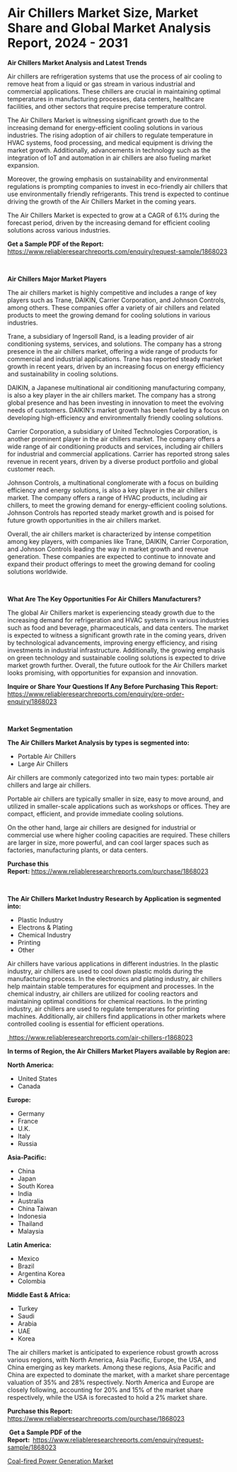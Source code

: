 <p><h1>Air Chillers Market Size, Market Share and Global Market Analysis Report, 2024 - 2031</h1></p><p><strong>Air Chillers Market Analysis and Latest Trends</strong></p>
<p><p>Air chillers are refrigeration systems that use the process of air cooling to remove heat from a liquid or gas stream in various industrial and commercial applications. These chillers are crucial in maintaining optimal temperatures in manufacturing processes, data centers, healthcare facilities, and other sectors that require precise temperature control.</p><p>The Air Chillers Market is witnessing significant growth due to the increasing demand for energy-efficient cooling solutions in various industries. The rising adoption of air chillers to regulate temperature in HVAC systems, food processing, and medical equipment is driving the market growth. Additionally, advancements in technology such as the integration of IoT and automation in air chillers are also fueling market expansion.</p><p>Moreover, the growing emphasis on sustainability and environmental regulations is prompting companies to invest in eco-friendly air chillers that use environmentally friendly refrigerants. This trend is expected to continue driving the growth of the Air Chillers Market in the coming years.</p><p>The Air Chillers Market is expected to grow at a CAGR of 6.1% during the forecast period, driven by the increasing demand for efficient cooling solutions across various industries.</p></p>
<p><strong>Get a Sample PDF of the Report:&nbsp;</strong> <a href="https://www.reliableresearchreports.com/enquiry/request-sample/1868023">https://www.reliableresearchreports.com/enquiry/request-sample/1868023</a></p>
<p>&nbsp;</p>
<p><strong>Air Chillers Major Market Players</strong></p>
<p><p>The air chillers market is highly competitive and includes a range of key players such as Trane, DAIKIN, Carrier Corporation, and Johnson Controls, among others. These companies offer a variety of air chillers and related products to meet the growing demand for cooling solutions in various industries.</p><p>Trane, a subsidiary of Ingersoll Rand, is a leading provider of air conditioning systems, services, and solutions. The company has a strong presence in the air chillers market, offering a wide range of products for commercial and industrial applications. Trane has reported steady market growth in recent years, driven by an increasing focus on energy efficiency and sustainability in cooling solutions.</p><p>DAIKIN, a Japanese multinational air conditioning manufacturing company, is also a key player in the air chillers market. The company has a strong global presence and has been investing in innovation to meet the evolving needs of customers. DAIKIN's market growth has been fueled by a focus on developing high-efficiency and environmentally friendly cooling solutions.</p><p>Carrier Corporation, a subsidiary of United Technologies Corporation, is another prominent player in the air chillers market. The company offers a wide range of air conditioning products and services, including air chillers for industrial and commercial applications. Carrier has reported strong sales revenue in recent years, driven by a diverse product portfolio and global customer reach.</p><p>Johnson Controls, a multinational conglomerate with a focus on building efficiency and energy solutions, is also a key player in the air chillers market. The company offers a range of HVAC products, including air chillers, to meet the growing demand for energy-efficient cooling solutions. Johnson Controls has reported steady market growth and is poised for future growth opportunities in the air chillers market.</p><p>Overall, the air chillers market is characterized by intense competition among key players, with companies like Trane, DAIKIN, Carrier Corporation, and Johnson Controls leading the way in market growth and revenue generation. These companies are expected to continue to innovate and expand their product offerings to meet the growing demand for cooling solutions worldwide.</p></p>
<p>&nbsp;</p>
<p><strong>What Are The Key Opportunities For Air Chillers Manufacturers?</strong></p>
<p><p>The global Air Chillers market is experiencing steady growth due to the increasing demand for refrigeration and HVAC systems in various industries such as food and beverage, pharmaceuticals, and data centers. The market is expected to witness a significant growth rate in the coming years, driven by technological advancements, improving energy efficiency, and rising investments in industrial infrastructure. Additionally, the growing emphasis on green technology and sustainable cooling solutions is expected to drive market growth further. Overall, the future outlook for the Air Chillers market looks promising, with opportunities for expansion and innovation.</p></p>
<p><strong>Inquire or Share Your Questions If Any Before Purchasing This Report:</strong> <a href="https://www.reliableresearchreports.com/enquiry/pre-order-enquiry/1868023">https://www.reliableresearchreports.com/enquiry/pre-order-enquiry/1868023</a></p>
<p>&nbsp;</p>
<p><strong>Market Segmentation</strong></p>
<p><strong>The Air Chillers Market Analysis by types is segmented into:</strong></p>
<p><ul><li>Portable Air Chillers</li><li>Large Air Chillers</li></ul></p>
<p><p>Air chillers are commonly categorized into two main types: portable air chillers and large air chillers. </p><p>Portable air chillers are typically smaller in size, easy to move around, and utilized in smaller-scale applications such as workshops or offices. They are compact, efficient, and provide immediate cooling solutions.</p><p>On the other hand, large air chillers are designed for industrial or commercial use where higher cooling capacities are required. These chillers are larger in size, more powerful, and can cool larger spaces such as factories, manufacturing plants, or data centers.</p></p>
<p><strong>Purchase this Report:&nbsp;</strong><a href="https://www.reliableresearchreports.com/purchase/1868023">https://www.reliableresearchreports.com/purchase/1868023</a></p>
<p>&nbsp;</p>
<p><strong>The Air Chillers Market Industry Research by Application is segmented into:</strong></p>
<p><ul><li>Plastic Industry</li><li>Electrons & Plating</li><li>Chemical Industry</li><li>Printing</li><li>Other</li></ul></p>
<p><p>Air chillers have various applications in different industries. In the plastic industry, air chillers are used to cool down plastic molds during the manufacturing process. In the electronics and plating industry, air chillers help maintain stable temperatures for equipment and processes. In the chemical industry, air chillers are utilized for cooling reactors and maintaining optimal conditions for chemical reactions. In the printing industry, air chillers are used to regulate temperatures for printing machines. Additionally, air chillers find applications in other markets where controlled cooling is essential for efficient operations.</p></p>
<p><a href="https://www.reliableresearchreports.com/air-chillers-r1868023">&nbsp;https://www.reliableresearchreports.com/air-chillers-r1868023</a></p>
<p><strong>In terms of Region, the Air Chillers Market Players available by Region are:</strong></p>
<p>
    <p> <strong> North America: </strong>
        <ul>
            <li>United States</li>
            <li>Canada</li>
        </ul>
        </p> 
    <p> <strong> Europe: </strong>
        <ul>
            <li>Germany</li>
            <li>France</li>
            <li>U.K.</li>
            <li>Italy</li>
            <li>Russia</li>
        </ul>
        </p> 
    <p> <strong> Asia-Pacific: </strong>
        <ul>
            <li>China</li>
            <li>Japan</li>
            <li>South Korea</li>
            <li>India</li>
            <li>Australia</li>
            <li>China Taiwan</li>
            <li>Indonesia</li>
            <li>Thailand</li>
            <li>Malaysia</li>
        </ul>
        </p> 
    <p> <strong> Latin America: </strong>
        <ul>
            <li>Mexico</li>
            <li>Brazil</li>
            <li>Argentina Korea</li>
            <li>Colombia</li>
        </ul>
        </p> 
    <p> <strong> Middle East & Africa: </strong>
        <ul>
            <li>Turkey</li>
            <li>Saudi</li>
            <li>Arabia</li>
            <li>UAE</li>
            <li>Korea</li>
        </ul>
    </p>
    </p>
<p><p>The air chillers market is anticipated to experience robust growth across various regions, with North America, Asia Pacific, Europe, the USA, and China emerging as key markets. Among these regions, Asia Pacific and China are expected to dominate the market, with a market share percentage valuation of 35% and 28% respectively. North America and Europe are closely following, accounting for 20% and 15% of the market share respectively, while the USA is forecasted to hold a 2% market share.</p></p>
<p><strong>Purchase this Report: </strong><a href="https://www.reliableresearchreports.com/purchase/1868023">https://www.reliableresearchreports.com/purchase/1868023</a></p>
<p>&nbsp;<strong>Get a Sample PDF of the Report:&nbsp;&nbsp;</strong><a href="https://www.reliableresearchreports.com/enquiry/request-sample/1868023">https://www.reliableresearchreports.com/enquiry/request-sample/1868023</a></p>
<p><strong></strong></p>
<p><p><a href="https://github.com/NaomieConner2023/Market-Research-Report-List-1/blob/main/coal-fired-power-generation-market.md">Coal-fired Power Generation Market</a></p></p>
